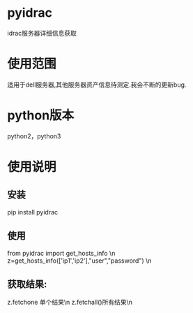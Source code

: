 # pyidrac
idrac服务器详细信息获取

# 使用范围
适用于dell服务器,其他服务器资产信息待测定.我会不断的更新bug.

# python版本
python2，python3

# 使用说明
## 安装
pip install pyidrac
## 使用
from pyidrac import get_hosts_info \n
z=get_hosts_info(['ip1','ip2'],"user","password") \n
## 获取结果:
z.fetchone 单个结果\n
z.fetchall()所有结果\n



